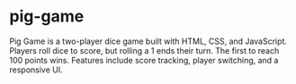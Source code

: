 # pig-game
Pig Game is a two-player dice game built with HTML, CSS, and JavaScript. Players roll dice to score, but rolling a 1 ends their turn. The first to reach 100 points wins. Features include score tracking, player switching, and a responsive UI.
